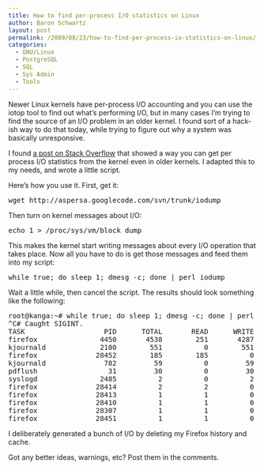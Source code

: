 ```yaml
---
title: How to find per-process I/O statistics on Linux
author: Baron Schwartz
layout: post
permalink: /2009/08/23/how-to-find-per-process-io-statistics-on-linux/
categories:
  - GNU/Linux
  - PostgreSQL
  - SQL
  - Sys Admin
  - Tools
---
```

Newer Linux kernels have per-process I/O accounting and you can use the iotop tool to find out what&#8217;s performing I/O, but in many cases I&#8217;m trying to find the source of an I/O problem in an older kernel. I found sort of a hack-ish way to do that today, while trying to figure out why a system was basically unresponsive.

I found [a post on Stack Overflow][1] that showed a way you can get per process I/O statistics from the kernel even in older kernels. I adapted this to my needs, and wrote a little script.

Here&#8217;s how you use it. First, get it:

<pre>wget http://aspersa.googlecode.com/svn/trunk/iodump
</pre>

Then turn on kernel messages about I/O:

<pre>echo 1 > /proc/sys/vm/block_dump
</pre>

This makes the kernel start writing messages about every I/O operation that takes place. Now all you have to do is get those messages and feed them into my script:

<pre>while true; do sleep 1; dmesg -c; done | perl iodump
</pre>

Wait a little while, then cancel the script. The results should look something like the following:

<pre>root@kanga:~# while true; do sleep 1; dmesg -c; done | perl iodump
^C# Caught SIGINT.
TASK                   PID      TOTAL       READ      WRITE      DIRTY DEVICES
firefox               4450       4538        251       4287          0 sda4, sda3
kjournald             2100        551          0        551          0 sda4
firefox              28452        185        185          0          0 sda4
kjournald              782         59          0         59          0 sda3
pdflush                 31         30          0         30          0 sda4, sda3
syslogd               2485          2          0          2          0 sda3
firefox              28414          2          2          0          0 sda4, sda3
firefox              28413          1          1          0          0 sda4
firefox              28410          1          1          0          0 sda4
firefox              28307          1          1          0          0 sda4
firefox              28451          1          1          0          0 sda4
</pre>

I deliberately generated a bunch of I/O by deleting my Firefox history and cache.

Got any better ideas, warnings, etc? Post them in the comments.

 [1]: http://stackoverflow.com/questions/249570/